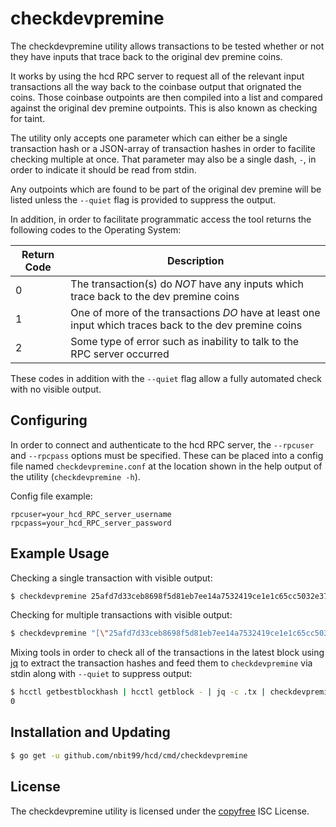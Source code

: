 checkdevpremine
===============

The checkdevpremine utility allows transactions to be tested whether or not they
have inputs that trace back to the original dev premine coins.

It works by using the hcd RPC server to request all of the relevant input
transactions all the way back to the coinbase output that orignated the coins.
Those coinbase outpoints are then compiled into a list and compared against the
original dev premine outpoints.  This is also known as checking for taint.

The utility only accepts one parameter which can either be a single transaction
hash or a JSON-array of transaction hashes in order to facilite checking
multiple at once.  That parameter may also be a single dash, `-`, in order to
indicate it should be read from stdin.

Any outpoints which are found to be part of the original dev premine will be
listed unless the `--quiet` flag is provided to suppress the output.

In addition, in order to facilitate programmatic access the tool returns the
following codes to the Operating System:

|Return Code|Description|
|---|---|
|0|The transaction(s) do _NOT_ have any inputs which trace back to the dev premine coins|
|1|One of more of the transactions _DO_ have at least one input which traces back to the dev premine coins|
|2|Some type of error such as inability to talk to the RPC server occurred|

These codes in addition with the `--quiet` flag allow a fully automated check
with no visible output.

## Configuring

In order to connect and authenticate to the hcd RPC server, the `--rpcuser` and
`--rpcpass` options must be specified.  These can be placed into a config file
named `checkdevpremine.conf` at the location shown in the help output of the
utility (`checkdevpremine -h`).

Config file example:

```
rpcuser=your_hcd_RPC_server_username
rpcpass=your_hcd_RPC_server_password
```

## Example Usage

Checking a single transaction with visible output:
```bash
$ checkdevpremine 25afd7d33ceb8698f5d81eb7ee14a7532419ce1e1c65cc5032e37696f26c5cac
```

Checking for multiple transactions with visible output:
```bash
$ checkdevpremine "[\"25afd7d33ceb8698f5d81eb7ee14a7532419ce1e1c65cc5032e37696f26c5cac\", \"b1527b63c7a76ea28e57604082bec0e8195cd7a33bd10c68296a45bce77bd2db\"]"
```

Mixing tools in order to check all of the transactions in the latest block using
[jq](https://stedolan.github.io/jq/) to extract the transaction hashes and feed
them to `checkdevpremine` via stdin along with `--quiet` to suppress output:
```bash
$ hcctl getbestblockhash | hcctl getblock - | jq -c .tx | checkdevpremine --quiet -; echo $?
0
```

## Installation and Updating

```bash
$ go get -u github.com/nbit99/hcd/cmd/checkdevpremine
```

## License

The checkdevpremine utility is licensed under the [copyfree](http://copyfree.org)
ISC License.
